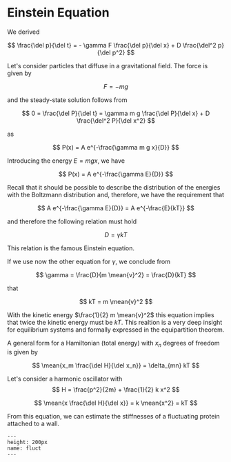# Einstein Equation

We derived

$$
\frac{\del p}{\del t} = - \gamma F \frac{\del p}{\del x} + D \frac{\del^2 p}{\del p^2}
$$

Let's consider particles that diffuse in a gravitational field. The force is given by

$$
F = -m g 
$$

and the steady-state solution follows from

$$
0 = \frac{\del P}{\del t} = \gamma m g \frac{\del P}{\del x} + D \frac{\del^2 P}{\del x^2}
$$

as

$$
P(x) = A e^{-\frac{\gamma m g x}{D}}
$$

Introducing the energy $E= m g x$, we have

$$
P(x) = A e^{-\frac{\gamma E}{D}}
$$

Recall that it should be possible to describe the distribution of the energies with the Boltzmann distribution and, therefore, we have the requirement that

$$
A e^{-\frac{\gamma E}{D}} = A e^{-\frac{E}{kT}}
$$

and therefore the following relation must hold

$$
D = \gamma kT
$$

This relation is the famous Einstein equation.

If we use now the other equation for $\gamma$, we conclude from

$$
\gamma = \frac{D}{m \mean{v}^2} = \frac{D}{kT}
$$

that

$$
kT = m \mean{v}^2
$$

With the kinetic energy $\frac{1}{2} m \mean{v}^2$ this equation implies that twice the kinetic energy must be $kT$. This realtion is a very deep insight for equilibrium systems and formally expressed in the equipartition theorem.

A general form for a Hamiltonian (total energy) with $x_n$ degrees of freedom is given by

$$
\mean{x_m \frac{\del H}{\del x_n}} = \delta_{mn} kT
$$

Let's consider a harmonic oscillator with
$$
H = \frac{p^2}{2m} + \frac{1}{2} k x^2
$$ 

$$
\mean{x \frac{\del H}{\del x}} = k \mean{x^2} = kT
$$

From this equation, we can estimate the stiffnesses of a fluctuating protein attached to a wall.

```{figure} fluct.png
---
height: 200px
name: fluct
---
```
